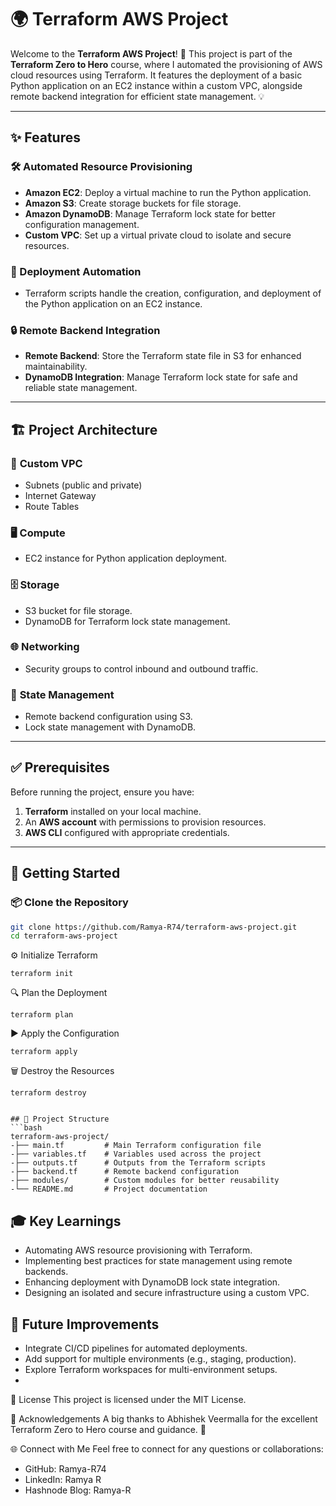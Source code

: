 # 🌍 Terraform AWS Project

Welcome to the **Terraform AWS Project**! 🚀 This project is part of the **Terraform Zero to Hero** course, where I automated the provisioning of AWS cloud resources using Terraform. It features the deployment of a basic Python application on an EC2 instance within a custom VPC, alongside remote backend integration for efficient state management. 💡

---

## ✨ Features

### 🛠️ Automated Resource Provisioning
- **Amazon EC2**: Deploy a virtual machine to run the Python application.  
- **Amazon S3**: Create storage buckets for file storage.  
- **Amazon DynamoDB**: Manage Terraform lock state for better configuration management.  
- **Custom VPC**: Set up a virtual private cloud to isolate and secure resources.  

### 🤖 Deployment Automation
- Terraform scripts handle the creation, configuration, and deployment of the Python application on an EC2 instance.

### 🔒 Remote Backend Integration
- **Remote Backend**: Store the Terraform state file in S3 for enhanced maintainability.  
- **DynamoDB Integration**: Manage Terraform lock state for safe and reliable state management.

---

## 🏗️ Project Architecture

### 🔧 **Custom VPC**
- Subnets (public and private)  
- Internet Gateway  
- Route Tables  

### 🖥️ **Compute**
- EC2 instance for Python application deployment.

### 🗄️ **Storage**
- S3 bucket for file storage.  
- DynamoDB for Terraform lock state management.

### 🌐 **Networking**
- Security groups to control inbound and outbound traffic.

### 📂 **State Management**
- Remote backend configuration using S3.  
- Lock state management with DynamoDB.

---

## ✅ Prerequisites

Before running the project, ensure you have:
1. **Terraform** installed on your local machine.  
2. An **AWS account** with permissions to provision resources.  
3. **AWS CLI** configured with appropriate credentials.

---

## 🚀 Getting Started

### 📦 Clone the Repository
```bash
git clone https://github.com/Ramya-R74/terraform-aws-project.git
cd terraform-aws-project

```
⚙️ Initialize Terraform
   
    terraform init
  
🔍 Plan the Deployment
    
   `terraform plan`
  
▶️ Apply the Configuration
    
    terraform apply
  
🗑️ Destroy the Resources
    
    terraform destroy
```
    
## 📂 Project Structure
```bash
terraform-aws-project/
-├── main.tf         # Main Terraform configuration file
-├── variables.tf    # Variables used across the project
-├── outputs.tf      # Outputs from the Terraform scripts
-├── backend.tf      # Remote backend configuration
-├── modules/        # Custom modules for better reusability
-└── README.md       # Project documentation
```
## 🎓 Key Learnings
- Automating AWS resource provisioning with Terraform.
- Implementing best practices for state management using remote backends.
- Enhancing deployment with DynamoDB lock state integration.
- Designing an isolated and secure infrastructure using a custom VPC.
## 🚀 Future Improvements
- Integrate CI/CD pipelines for automated deployments.
- Add support for multiple environments (e.g., staging, production).
- Explore Terraform workspaces for multi-environment setups.
- 
📜 License
This project is licensed under the MIT License.

💬 Acknowledgements
A big thanks to Abhishek Veermalla for the excellent Terraform Zero to Hero course and guidance. 🙏

🌐 Connect with Me
Feel free to connect for any questions or collaborations:

- GitHub: Ramya-R74
- LinkedIn: Ramya R
- Hashnode Blog: Ramya-R
  




